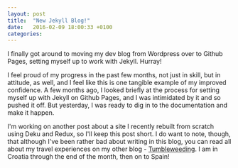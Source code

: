 ```yaml
---
layout: post
title:  "New Jekyll Blog!"
date:   2016-02-09 18:00:33 +0100
categories:
---
```

I finally got around to moving my dev blog from Wordpress over to Github Pages, setting myself up to work with Jekyll. Hurray!

I feel proud of my progress in the past few months, not just in skill, but in attitude, as well, and I feel like this is one tangible example of my improved confidence. A few months ago, I looked briefly at the process for setting myself up with Jekyll on Github Pages, and I was intimidated by it and so pushed it off. But yesterday, I was ready to dig in to the documentation and make it happen.

I'm working on another post about a site I recently rebuilt from scratch using Deku and Redux, so I'll keep this post short. I do want to note, though, that although I've been rather bad about writing in this blog, you can read all about my travel experiences on my other blog - [Tumbleweeding](http://www.tumbleweeding.com). I am in Croatia through the end of the month, then on to Spain!
